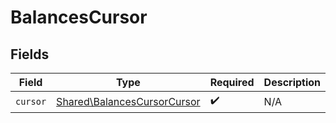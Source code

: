 # BalancesCursor


## Fields

| Field                                                                      | Type                                                                       | Required                                                                   | Description                                                                |
| -------------------------------------------------------------------------- | -------------------------------------------------------------------------- | -------------------------------------------------------------------------- | -------------------------------------------------------------------------- |
| `cursor`                                                                   | [Shared\BalancesCursorCursor](../../Models/Shared/BalancesCursorCursor.md) | :heavy_check_mark:                                                         | N/A                                                                        |